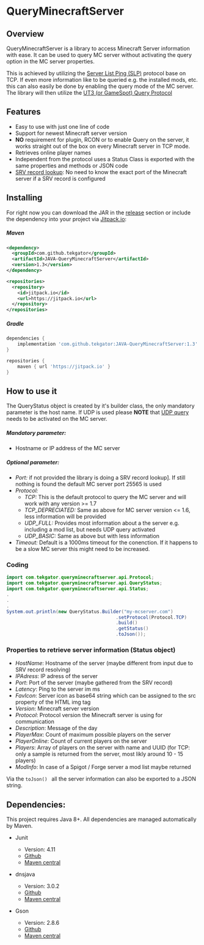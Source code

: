 # QueryMinecraftServer

## Overview

QueryMinecraftServer is a library to access Minecraft Server information with ease.
It can be used to query MC server without activating the query option in the MC 
server properties. 

This is achieved by utilizing the [Server List Ping (SLP)](https://wiki.vg/Server_List_Ping#Ping_Process) protocol base on TCP.
If even more information like to be queried e.g. the installed mods, etc. this can 
also easily be done by enabling the query mode of the MC server. The library will then 
utilize the [UT3 (or GameSpot) Query Protocol](https://wiki.vg/Query)

## Features
- Easy to use with just one line of code
- Support for newest Minecraft server version
- **NO** requirement for plugin, RCON or to enable Query on the server, it works straight out of the box on every Minecraft server in TCP mode.
- Retrieves online player names
- Independent from the protocol uses a Status Class is exported with the same properties and methods or JSON code
- [SRV record lookup](https://www.namecheap.com/support/knowledgebase/article.aspx/9765/2208/how-can-i-link-my-domain-name-to-a-minecraft-server): No need to know the exact port of the Minecraft server if a SRV record is configured

## Installing

For right now you can download the JAR in the [release](https://github.com/tekgator/JAVA-QueryMinecraftServer/releases) section or include the dependency into your project via [Jitpack.io](https://jitpack.io/#tekgator/JAVA-QueryMinecraftServer):

##### Maven
```xml
<dependency>
  <groupId>com.github.tekgator</groupId>
  <artifactId>JAVA-QueryMinecraftServer</artifactId>
  <version>1.3</version>
</dependency>
```
```xml
<repositories>
  <repository>
    <id>jitpack.io</id>
    <url>https://jitpack.io</url>
  </repository>
</repositories>
```

##### Gradle
```gradle
dependencies {
    implementation 'com.github.tekgator:JAVA-QueryMinecraftServer:1.3'
}

repositories {
    maven { url 'https://jitpack.io' }
}
```

## How to use it

The QueryStatus object is created by it's builder class, the only mandatory parameter 
is the host name.
If UDP is used please **NOTE** that [UDP query](https://wiki.vg/Query) needs to be activated on the MC server.

##### Mandatory parameter:
- Hostname or IP address of the MC server

##### Optional parameter:
- *Port:* if not provided the library is doing a SRV record lookup]. If still nothing is found the default MC server port 25565 is used
- *Protocol:*
  - *TCP:* This is the default protocol to query the MC server and will work with any version >= 1.7
  - *TCP_DEPRECIATED:* Same as above for MC server version <= 1.6, less information will be provided
  - *UDP_FULL:* Provides most information about a the server e.g. including a mod list, but needs UDP query activated
  - *UDP_BASIC:* Same as above but with less information
- *Timeout:* Default is a 1000ms timeout for the conenction. If it happens to be a slow MC server this might need to be increased.

### Coding

```Java
import com.tekgator.queryminecraftserver.api.Protocol;
import com.tekgator.queryminecraftserver.api.QueryStatus;
import com.tekgator.queryminecraftserver.api.Status;
.
.
.
System.out.println(new QueryStatus.Builder("my-mcserver.com")
                                        .setProtocol(Protocol.TCP)
                                        .build()
                                        .getStatus()
                                        .toJson());
```


### Properties to retrieve server information (Status object)

- *HostName*: Hostname of the server (maybe different from input due to SRV record resolving)
- *IPAdress*: IP adress of the server
- *Port*: Port of the server (maybe gathered from the SRV record)
- *Latency*: Ping to the server im ms
- *FavIcon*: Server icon as base64 string which can be assigned to the src property of the HTML img tag
- *Version*: Minecraft server version
- *Protocol*: Protocol version the Minecraft server is using for communication
- *Description*: Message of the day
- *PlayerMax*: Count of maximum possible players on the server
- *PlayerOnline*: Count of current players on the server
- *Players*: Array of players on the server with name and UUID (for TCP: only a sample is returned from the server, most likly around 10 - 15 players) 
- *ModInfo*: In case of a Spigot / Forge server a mod list maybe returned

Via the ```toJson() ``` all the server information can also be exported to a JSON string.


## Dependencies:
This project requires Java 8+.
All dependencies are managed automatically by Maven.

- Junit
  - Version: 4.11
  - [Github](https://github.com/junit-team/junit5/)
  - [Maven central](https://search.maven.org/artifact/junit/junit/4.11/jar)

- dnsjava
  - Version: 3.0.2
  - [Github](https://github.com/dnsjava/dnsjava)
  - [Maven central](https://search.maven.org/artifact/dnsjava/dnsjava/3.0.2/bundle)

- Gson
  - Version: 2.8.6
  - [Github](https://github.com/google/gson)
  - [Maven central](https://search.maven.org/artifact/com.google.code.gson/gson/2.8.6/jar)
